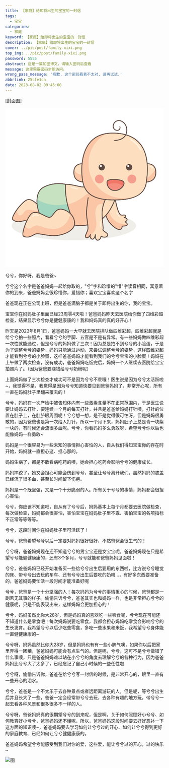 ```yaml
---
title: 【家庭】给即将出生的宝宝的一封信
tags:
  - 宝宝
categories:
  - 家庭
keyword: 【家庭】给即将出生的宝宝的一封信
description: 【家庭】给即将出生的宝宝的一封信
cover: ../pic/post/family-xixi.png
top_img: ../pic/post/family-xixi.png
password: 5555
abstract: 这是一篇加密博文，请输入密码后查看
message: 这里需要密码才能访问。
wrong_pass_message: '抱歉, 这个密码看着不太对, 请再试试.'
abbrlink: 25cfe1ca
date: 2023-08-02 09:45:00
---
```


[封面图]

![封面图](../pic/post/family-xixi.png)

兮兮，你好呀，我是爸爸~

兮兮这个名字是爸爸妈妈一起给你取的，"兮"字和珍惜的"惜"字读音相同，寓意着你的到来，爸爸妈妈会很珍惜你，爱惜你；喜欢宝宝喜欢这个名字

爸爸现在正在公司上班，但是爸爸满脑子都是关于即将出生的你，我的宝宝。

宝宝你在妈妈肚子里面已经23周零4天啦！爸爸妈妈昨天去医院给你做了四维彩超检查，结果显示兮兮你是健健康康的！我和妈妈真的真的好开心！

昨天是2023年8月1日，爸爸妈妈一大早就去医院排队做四维彩超，四维彩超就是给兮兮拍一些照片，看看兮兮的手脚、五官是不是有异常。有一些妈妈做四维彩超一次性就能通过，但是兮兮的妈妈做了三次！因为总是拍不到兮兮的小脸蛋，于是为了调整兮兮的姿势，妈妈只能通过运动，来尝试调整兮兮的姿势，这样四维彩超才能看到兮兮的小脸蛋，这样爸爸妈妈才能看到我们的兮兮宝宝的小脸蛋！妈妈在上午做了两次检查，没有成功，爸爸妈妈吃饭完后，妈妈一个人继续去医院给宝宝拍照片了。（因为爸爸要赚钱给兮兮奶粉呢）

上面妈妈做了三次检查才成功可不是因为兮兮不乖哦！医生说是因为兮兮太活跃啦~，我觉得不是，我觉得是因为兮兮知道快要见到爸爸妈妈了，非常开心呢，所有一直在妈妈肚子里翻来覆去的！

兮兮，妈妈在一次产检中被告知体内有一些激素含量不在正常范围内，于是医生说要让妈妈去打针，要连续一个月的每天打针，并且是爸爸给妈妈打针噢，打针的位置在肚子上，在肚脐眼周围呢！兮兮想一想，是不是觉得很可怕呀，但是妈妈很勇敢的，因为爸爸也是第一次给人打针，所以一个月下来，妈妈肚子上总是青一块紫一块的，有时候还会流很多血呢。兮兮，你看妈妈多么勇敢呀，希望兮兮你以后也能像妈妈一样勇敢~

妈妈是一个很容易为一些未知的事情担心害怕的人，自从我们得知宝宝你的存在时开始，妈妈就一直担心这、担心那的。

妈妈生病了，都是不敢看病吃药的噢，她会担心吃药会影响兮兮的健康成长。

妈妈摔跤了，她又会担心可能会伤到兮兮，甚至让兮兮离开我们，虽然妈妈的膝盖已经流了很多血，甚至长时间留下伤疤。

妈妈是一个既坚强，又是一个十分脆弱的人。所有关于兮兮的事情，妈妈都会很担心害怕。

兮兮，你应该不知道吧，自从有了兮兮后，妈妈基本上每个月都要去医院做检查，每次做检查，妈妈都会很害怕，害怕宝宝在妈妈肚子里不乖、害怕宝宝的各项指标不正常等等等等。

兮兮，这段时间你在妈妈肚子里可活跃了！

兮兮，爸爸希望兮兮以后一定要对妈妈很好很好，不然爸爸会很生气的！

兮兮呀，爸爸妈妈现在还不知道兮兮的男宝宝还是女宝宝呢，爸爸妈妈现在只是希望兮兮能健健康康的，还有3个多月，兮兮就能和爸爸妈妈见面啦！

兮兮，爸爸妈妈已经开始准备买一些给兮兮出生后要用的东西啦，比方说兮兮睡觉的床、带兮兮出去玩的车车、还有兮兮出生后要吃的奶粉...，有好多东西要准备的，爸爸妈妈要忙活一段时间才能准备好呢

兮兮，爸爸是一个十分坚强的人！每次妈妈为兮兮的事情担心的时候，爸爸都是一副若无其事的样子。偷偷告诉兮兮，爸爸其实也和妈妈一样，也是非常担心兮兮的健康呢，只是不能表现出来，这样妈妈会更加担心的！

兮兮，妈妈虽然比你大28岁，但是妈妈真的喜欢吃一些零食呢，兮兮现在可能还不知道什么是零食吧！每次妈妈说要吃零食，我都会担心妈妈吃零食会影响兮兮的生长发育。我希望兮兮以后少吃些零食，多吃一些水果和米饭，我希望兮兮身体能一直健健康康的~

兮兮呀，妈妈虽然比你大28岁，但是妈妈也有有一些小脾气噢，如果你以后把家里弄得一团糟，爸爸妈妈可能会有点生气的。但是呢，兮兮，这可不是兮兮做错了什么事噢，只是爸爸妈妈难以站在小兮兮的角度去理解兮兮的各种行为，因为爸爸妈妈比兮兮大了太多了，已经忘记了自己小时候的一些任性啦

兮兮呀，偷偷告诉你，爸爸在给兮兮写一封信的时候，是非常开心的，眼里一直有一些开心的泪水。

兮兮，爸爸是一个不太乐于去各种景点或者远距离游玩的人，但是呢，等兮兮出生后并且长大了一些，爸爸一定会经常带兮兮去玩，去各种有趣的地方玩，带兮兮一起去看各种风景和很多很多不一样的人。

兮兮呀，爸爸妈妈真的很期望兮兮的到来呢，但是啊，关于如何照顾好小兮兮、如何教育好小兮兮，爸爸妈妈还不懂呢，所以，爸爸妈妈这段时间要去好好恶补一下这方面的知识噢~，爸爸妈妈要去学习如何让兮兮过的开心、如何让兮兮得到更好的家庭教育、已经如何让兮兮健健康康的。

爸爸妈妈希望兮兮能感受到我们对你的爱，这些爱，能让兮兮过的开心，过的快乐~

![图](../pic/post/family-xixi01.png)


